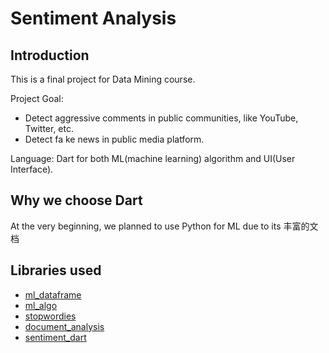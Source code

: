 # Sentiment Analysis

## Introduction

This is a final project for Data Mining course.

Project Goal:
- Detect aggressive comments in public communities, like YouTube, Twitter, etc.
- Detect fa ke news in public media platform.

Language: Dart for both ML(machine learning) algorithm and UI(User Interface).

## Why we choose Dart

At the very beginning, we planned to use Python for ML due to its 丰富的文档

## Libraries used

- [ml_dataframe](https://pub.dev/packages/ml_dataframe)
- [ml_algo](https://pub.dev/packages/ml_algo)
- [stopwordies](https://pub.dev/packages/stopwordies)
- [document_analysis](https://pub.dev/packages/document_analysis)
- [sentiment_dart](https://pub.dev/packages/sentiment_dart)
